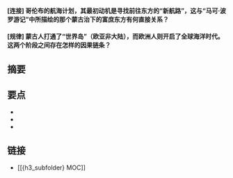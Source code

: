 #### [连接] 哥伦布的航海计划，其最初动机是寻找前往东方的“新航路”，这与“马可·波罗游记”中所描绘的那个蒙古治下的富庶东方有何直接关系？


#### [规律] 蒙古人打通了“世界岛”（欧亚非大陆），而欧洲人则开启了全球海洋时代。这两个阶段之间存在怎样的因果链条？


## 摘要


## 要点

- 
- 
- 

## 链接

- [[{h3_subfolder} MOC]]
